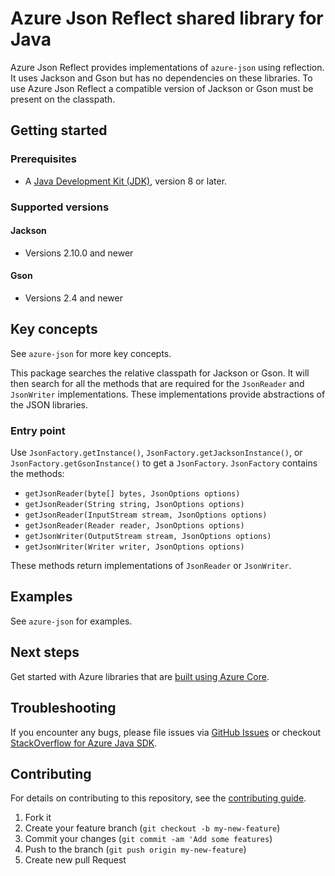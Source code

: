 # Azure Json Reflect shared library for Java

Azure Json Reflect provides implementations of `azure-json` using reflection.
It uses Jackson and Gson but has no dependencies on these libraries.
To use Azure Json Reflect a compatible version of Jackson or Gson must be present on the classpath.

## Getting started

### Prerequisites

- A [Java Development Kit (JDK)][jdk_link], version 8 or later.

### Supported versions

#### Jackson
- Versions 2.10.0 and newer

#### Gson
- Versions 2.4 and newer

## Key concepts

See `azure-json` for more key concepts.

This package searches the relative classpath for Jackson or Gson.
It will then search for all the methods that are required for the `JsonReader` and `JsonWriter` implementations.
These implementations provide abstractions of the JSON libraries.

### Entry point
Use `JsonFactory.getInstance()`, `JsonFactory.getJacksonInstance()`, or `JsonFactory.getGsonInstance()` to get a `JsonFactory`.
`JsonFactory` contains the methods:
- `getJsonReader(byte[] bytes, JsonOptions options)`
- `getJsonReader(String string, JsonOptions options)`
- `getJsonReader(InputStream stream, JsonOptions options)`
- `getJsonReader(Reader reader, JsonOptions options)`
- `getJsonWriter(OutputStream stream, JsonOptions options)`
- `getJsonWriter(Writer writer, JsonOptions options)`

These methods return implementations of `JsonReader` or `JsonWriter`.

## Examples

See `azure-json` for examples.

## Next steps

Get started with Azure libraries that are [built using Azure Core](https://azure.github.io/azure-sdk/releases/latest/#java).

## Troubleshooting

If you encounter any bugs, please file issues via [GitHub Issues](https://github.com/Azure/azure-sdk-for-java/issues/new/choose)
or checkout [StackOverflow for Azure Java SDK](https://stackoverflow.com/questions/tagged/azure-java-sdk).

## Contributing

For details on contributing to this repository, see the <a href="https://github.com/Azure/azure-sdk-for-java/blob/main/CONTRIBUTING.md"> contributing guide</a>.
1. Fork it
2. Create your feature branch (`git checkout -b my-new-feature`)
3. Commit your changes (`git commit -am 'Add some features`)
4. Push to the branch (`git push origin my-new-feature`)
5. Create new pull Request

<!-- links -->
[jdk_link]: https://docs.microsoft.com/java/azure/jdk/?view=azure-java-stable